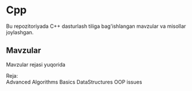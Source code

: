 # Cpp
Bu repozitoriyada C++ dasturlash tiliga bag'ishlangan mavzular va misollar joylashgan.
## Mavzular
Mavzular rejasi yuqorida 
<summary>
  Reja:
</summary>
Advanced
Algorithms
Basics
DataStructures
OOP
issues

